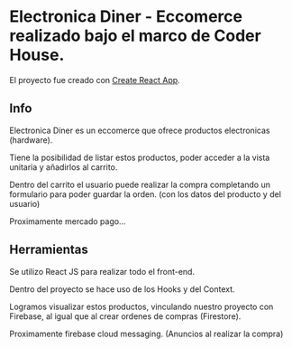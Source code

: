 # Electronica Diner - Eccomerce realizado bajo el marco de Coder House.

El proyecto fue creado con [Create React App](https://github.com/facebook/create-react-app).

## Info

Electronica Diner es un eccomerce que ofrece productos electronicas (hardware).

Tiene la posibilidad de listar estos productos, poder acceder a la vista unitaria y añadirlos al carrito.

Dentro del carrito el usuario puede realizar la compra completando un formulario para poder guardar la orden. (con los datos del producto y del usuario)

Proximamente mercado pago...

## Herramientas

Se utilizo React JS para realizar todo el front-end. 

Dentro del proyecto se hace uso de los Hooks y del Context.

Logramos visualizar estos productos, vinculando nuestro proyecto con Firebase, al igual que al crear ordenes de compras (Firestore).

Proximamente firebase cloud messaging. (Anuncios al realizar la compra)
